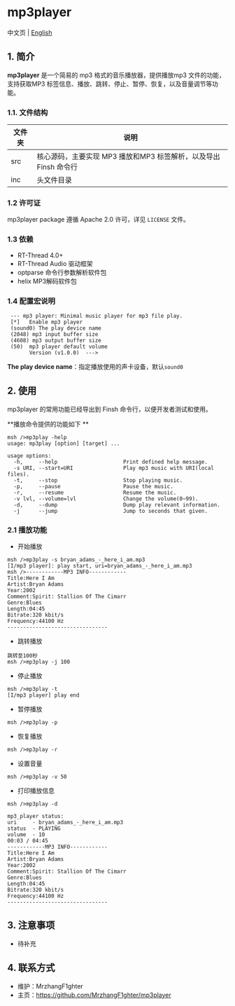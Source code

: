 # mp3player

中文页 | [English](README.md)

## 1. 简介

**mp3player** 是一个简易的 mp3 格式的音乐播放器，提供播放mp3 文件的功能，支持获取MP3 标签信息、播放、跳转、停止、暂停、恢复，以及音量调节等功能。

### 1.1. 文件结构

| 文件夹 | 说明 |
| ---- | ---- |
| src  | 核心源码，主要实现 MP3 播放和MP3 标签解析，以及导出 Finsh 命令行 |
| inc  | 头文件目录 |

### 1.2 许可证

mp3player package 遵循 Apache 2.0 许可，详见 `LICENSE` 文件。

### 1.3 依赖

- RT-Thread 4.0+
- RT-Thread Audio 驱动框架
- optparse 命令行参数解析软件包
- helix MP3解码软件包

### 1.4 配置宏说明

```shell
 --- mp3 player: Minimal music player for mp3 file play.   
 [*]   Enable mp3 player                                   
 (sound0) The play device name                                       
 (2048) mp3 input buffer size                                   
 (4608) mp3 output buffer size   
 (50)  mp3 player default volume                                 
       Version (v1.0.0)  --->  
```

**The play device name**：指定播放使用的声卡设备，默认`sound0`  

## 2. 使用

mp3player 的常用功能已经导出到 Finsh 命令行，以便开发者测试和使用。

**播放命令提供的功能如下 **

```shell
msh />mp3play -help
usage: mp3play [option] [target] ...

usage options:
  -h,     --help                     Print defined help message.
  -s URI, --start=URI                Play mp3 music with URI(local files).
  -t,     --stop                     Stop playing music.
  -p,     --pause                    Pause the music.
  -r,     --resume                   Resume the music.
  -v lvl, --volume=lvl               Change the volume(0~99).
  -d,     --dump                     Dump play relevant information.
  -j      --jump                     Jump to seconds that given.
```

### 2.1 播放功能

- 开始播放

```shell
msh />mp3play -s bryan_adams_-_here_i_am.mp3
[I/mp3 player]: play start, uri=bryan_adams_-_here_i_am.mp3
msh />------------MP3 INFO------------
Title:Here I Am
Artist:Bryan Adams
Year:2002
Comment:Spirit: Stallion Of The Cimarr
Genre:Blues
Length:04:45
Bitrate:320 kbit/s
Frequency:44100 Hz
--------------------------------
```

- 跳转播放
```shell
跳转至100秒
msh />mp3play -j 100
```

- 停止播放

```shell
msh />mp3play -t
[I/mp3 player] play end
```

- 暂停播放

```shell
msh />mp3play -p
```

- 恢复播放

```shell
msh />mp3play -r
```

- 设置音量

```shell
msh />mp3play -v 50
```

- 打印播放信息
```shell
msh />mp3play -d

mp3_player status:
uri     - bryan_adams_-_here_i_am.mp3
status  - PLAYING
volume  - 10
00:03 / 04:45
------------MP3 INFO------------
Title:Here I Am
Artist:Bryan Adams
Year:2002
Comment:Spirit: Stallion Of The Cimarr
Genre:Blues
Length:04:45
Bitrate:320 kbit/s
Frequency:44100 Hz
--------------------------------
```

## 3. 注意事项

- 待补充

## 4. 联系方式

- 维护：MrzhangF1ghter
- 主页：https://github.com/MrzhangF1ghter/mp3player
